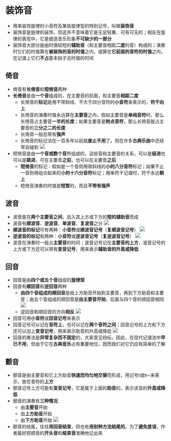 # 装饰音
* 用来装饰旋律的小音符及某些旋律型的特别记号，叫做**装饰音**
* 装饰音是旋律的装饰，但这并不意味着它是无足轻重、可有可无的；相反在旋律的表现中，它是塑造音乐形象**不可缺少的一部分**
* 装饰音大部分是由时值较短的**辅助音**（和主要音相距**二度**的音）构成的；演奏时它们的时值算在**被装饰的音的时值**之内，或算在**它前面的音符的时值**之内，在记谱上它们**不占**基本拍子总时值的时间
## 倚音
* 倚音有**长倚音**和**短倚音**两种
* **长倚音**是由**一个音**组成的，在主要音的前面，和主要音**相距二度**
  * 长倚音的**标记**是用不带斜线、不大于四分音符的**小音符**来表示的，**符干向上**
  * 长倚音的演奏时值永远算在**主要音**之内，假如主要音是**单纯音符**时，那么长倚音占主要音**一半的长度**；如果主要音是**附点音符**，那么长倚音就占主要音的**三分之二的长度**
  * 长倚音一般总带有**强声**
  * 长倚音的标记法在一百多年以前就**废止不用**了，但在许多**古典乐曲**中还经常会碰到
![](images/2023-02-03-11-18-11.png)
* 短倚音是由**一个音或数个音**所组成的，这些音和主要音的关系，可以是**级进**也可以是**跳进**，可在主要音**之前**，也可以在主要音**之后**
  * **短倚音**的标记：假如是一个音则用带斜线的**小的八分音符**标记；如果不止一音则用组合起来的**小的十六分音符**标记；用单符干记谱时，符干永远**朝上**
  * 短倚音演奏的时值是**短暂**的，而且**不带有强声**
## 波音
* 波音是在**两个主要音之间**，加入其上方或下方的**短的辅助音**而成
* 波音有**顺波音**、**逆波音**、**单波音**、**复波音**之分
![](images/2023-02-03-11-20-48.png)
* **顺波音的标记**可有两种：**小音符**或**顺波音记号**（**复顺波音记号**）
![](images/2023-02-03-11-22-22.png)
* **逆波音的标记**有两种：**小音符**或**逆波音记号**（**复逆波音记号**）
![](images/2023-02-03-11-23-19.png)
* 波音在演奏时一般占**主要音**的时间；波音记号记在**主要音的上方**，波音记号的上方或下方还可以带有**变音记号**，用来表示**辅助音的升高或降低**
## 回音
* 回音是由**四个或五个音**组成的**旋律型**
* 回音有**顺回音**和**逆回音**两种
  * **由四个音组成的顺回音**是由上方助音开始到主要音，再到下方助音和主要音；由五个音组成的顺回音是**由主要音开始**，后面与四个音的顺回音相同
![](images/2023-02-03-11-29-04.png)
  * 逆回音和顺回音的方向**相反**
![](images/2023-02-03-11-29-30.png)
* 回音可用**小音符**或**回音记号**来表示
* 回音记号可以记在**音符上**，也可以记在**两个音符之间**；回音记号的上方和下方还可以加上**变音记号**，用来表示助音的升高或降低
![](images/2023-02-03-11-29-45.png)
* 回音的奏法是**异常复杂而不固定**的，大家意见纷纭，因此，在现代记谱法中**早已不用**，但由于它在**古典音乐**占有重要地位，因而我们对它仍应有简单的了解
## 颤音
* 颤音是由主要音和它上方助音**快速而均匀地交替**而形成，用记号t或tr~来表示，放在音符的**上方**
* 颤音记号上方可能有**变音记号**，它是属于上面的**助音**的，表示该音的**升高或降低**
* 颤音的演奏有**三种情况**
  * 由**主要音**开始
  * 由**上方助音**开始
  * 由**下方助音**开始
![](images/2023-02-03-11-33-10.png)
* 颤音的结尾，往往**用回音结束**，但也有**用别种方法结尾的**，为了**避免差误**，作者最好把顺音的**开头音**和**结束音**准确地记出来